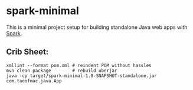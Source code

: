 # spark-minimal

This is a minimal project setup for building standalone Java web apps with [Spark][s].

## Crib Sheet:

    xmllint --format pom.xml # reindent POM without hassles
    mvn clean package        # rebuild uberjar
    java -cp target/spark-minimal-1.0-SNAPSHOT-standalone.jar com.taoofmac.java.App

[s]: http://www.sparkjava.com
